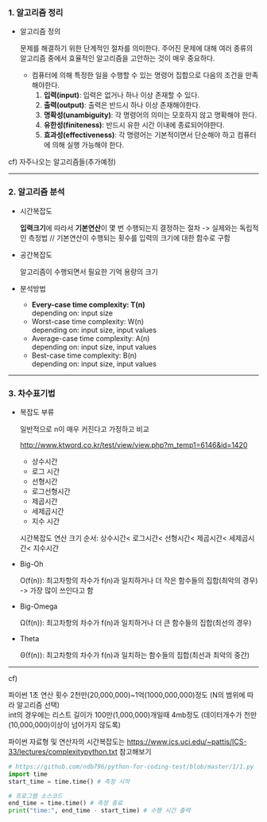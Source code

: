 ### 1. 알고리즘 정리

- 알고리즘 정의  

  문제를 해결하기 위한 단계적인 절차를 의미한다. 주어진 문제에 대해 여러 종류의 알고리즘 중에서 효율적인 알고리즘을 고안하는 것이 매우 중요하다.   

  - 컴퓨터에 의해 특정한 일을 수행할 수 있는 명령어 집합으로 다음의 조건을 만족해야한다.  
    1. **입력(input)**: 입력은 없거나 하나 이상 존재할 수 있다.  
    2. **출력(output)**: 출력은 반드시 하나 이상 존재해야한다.  
    3. **명확성(unambiguity)**: 각 명령어의 의미는 모호하지 않고 명확해야 한다.  
    4. **유한성(finiteness)**: 반드시 유한 시간 이내에 종료되어야한다.  
    5. **효과성(effectiveness)**: 각 명령어는 기본적이면서 단순해야 하고 컴퓨터에 의해 실행 가능해야 한다.  

cf) 자주나오는 알고리즘들(추가예정)  

----

### 2. 알고리즘 분석

- 시간복잡도  

  **입력크기**에 따라서 **기본연산**이 몇 번 수행되는지 결정하는 절차 -> 실제와는 독립적인 측정법 // 기본연산이 수행되는 횟수를 입력의 크기에 대한 함수로 구함  

- 공간복잡도  

  알고리즘이 수행되면서 필요한 기억 용량의 크기  

- 분석방법  

  - **Every-case time complexity: T(n)**  
    depending on: input size  
  - Worst-case time complexity: W(n)  
    depending on: input size, input values  
  - Average-case time complexity: A(n)  
    depending on: input size, input values  
  - Best-case time complexity: B(n)  
    depending on: input size, input values  

----

### 3. 차수표기법  

- 복잡도 부류    

  일반적으로 n이 매우 커진다고 가정하고 비교  

  http://www.ktword.co.kr/test/view/view.php?m_temp1=6146&id=1420    

  - 상수시간  
  - 로그 시간  
  - 선형시간  
  - 로그선형시간  
  - 제곱시간  
  - 세제곱시간  
  - 지수 시간  

  시간복잡도 연산 크기 순서: 상수시간< 로그시간< 선형시간< 제곱시간< 세제곱시간< 지수시간  

- Big-Oh  

  O(f(n)): 최고차항의 차수가 f(n)과 일치하거나 더 작은 함수들의 집합(최악의 경우) -> 가장 많이 쓰인다고 함  

- Big-Omega  

  Ω(f(n)): 최고차항의 차수가 f(n)과 일치하거나 더 큰 함수들의 집합(최선의 경우)  

- Theta  

  Θ(f(n)): 최고차항의 차수가 f(n)과 일치하는 함수들의 집합(최선과 최악의 중간)  

---

cf)  

파이썬 1초 연산 횟수 2천만(20,000,000)~1억(1000,000,000)정도 (N의 범위에 따라 알고리즘 선택)  
int의 경우에는 리스트 길이가 100만(1,000,000)개일때 4mb정도 (데이터개수가 천만(10,000,000)이상이 넘어가지 않도록)  

파이썬 자료형 및 연산자의 시간복잡도는 https://www.ics.uci.edu/~pattis/ICS-33/lectures/complexitypython.txt 참고해보기  

```python
# https://github.com/ndb796/python-for-coding-test/blob/master/1/1.py
import time
start_time = time.time() # 측정 시작

# 프로그램 소스코드
end_time = time.time() # 측정 종료
print("time:", end_time - start_time) # 수행 시간 출력
```
